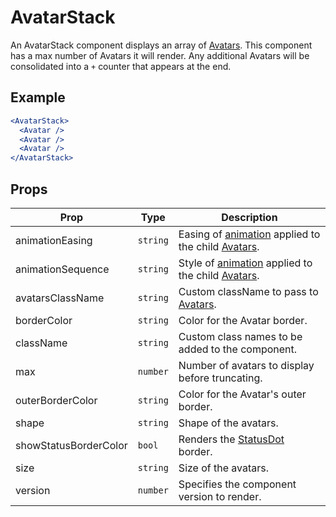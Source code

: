 # AvatarStack

An AvatarStack component displays an array of [Avatars](../Avatar). This component has a max number of Avatars it will render. Any additional Avatars will be consolidated into a `+` counter that appears at the end.

## Example

```jsx
<AvatarStack>
  <Avatar />
  <Avatar />
  <Avatar />
</AvatarStack>
```

## Props

| Prop                  | Type     | Description                                                                  |
| --------------------- | -------- | ---------------------------------------------------------------------------- |
| animationEasing       | `string` | Easing of [animation](../Animate) applied to the child [Avatars](../Avatar). |
| animationSequence     | `string` | Style of [animation](../Animate) applied to the child [Avatars](../Avatar).  |
| avatarsClassName      | `string` | Custom className to pass to [Avatars](../Avatar).                            |
| borderColor           | `string` | Color for the Avatar border.                                                 |
| className             | `string` | Custom class names to be added to the component.                             |
| max                   | `number` | Number of avatars to display before truncating.                              |
| outerBorderColor      | `string` | Color for the Avatar's outer border.                                         |
| shape                 | `string` | Shape of the avatars.                                                        |
| showStatusBorderColor | `bool`   | Renders the [StatusDot](../StatusDot) border.                                |
| size                  | `string` | Size of the avatars.                                                         |
| version               | `number` | Specifies the component version to render.                                   |
